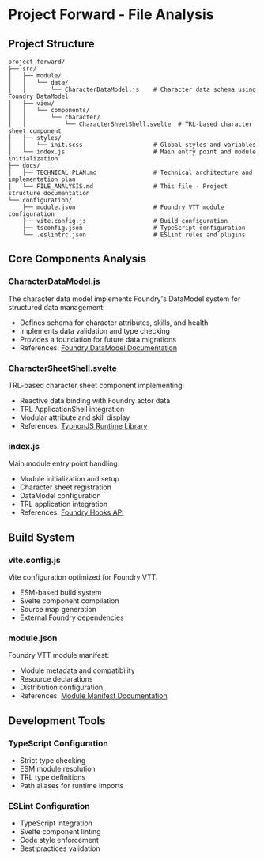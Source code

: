 # Project Forward - File Analysis

## Project Structure
```
project-forward/
├── src/
│   ├── module/
│   │   └── data/
│   │       └── CharacterDataModel.js    # Character data schema using Foundry DataModel
│   ├── view/
│   │   └── components/
│   │       └── character/
│   │           └── CharacterSheetShell.svelte  # TRL-based character sheet component
│   ├── styles/
│   │   └── init.scss                    # Global styles and variables
│   └── index.js                         # Main entry point and module initialization
├── docs/
│   ├── TECHNICAL_PLAN.md                # Technical architecture and implementation plan
│   └── FILE_ANALYSIS.md                 # This file - Project structure documentation
└── configuration/
    ├── module.json                      # Foundry VTT module configuration
    ├── vite.config.js                   # Build configuration
    ├── tsconfig.json                    # TypeScript configuration
    └── .eslintrc.json                   # ESLint rules and plugins
```

## Core Components Analysis

### CharacterDataModel.js
The character data model implements Foundry's DataModel system for structured data management:
- Defines schema for character attributes, skills, and health
- Implements data validation and type checking
- Provides a foundation for future data migrations
- References: [Foundry DataModel Documentation](https://foundryvtt.wiki/en/development/api/data-schema)

### CharacterSheetShell.svelte
TRL-based character sheet component implementing:
- Reactive data binding with Foundry actor data
- TRL ApplicationShell integration
- Modular attribute and skill display
- References: [TyphonJS Runtime Library](https://github.com/typhonjs-fvtt-lib/runtime)

### index.js
Main module entry point handling:
- Module initialization and setup
- Character sheet registration
- DataModel configuration
- TRL application integration
- References: [Foundry Hooks API](https://foundryvtt.wiki/en/development/api/hooks)

## Build System

### vite.config.js
Vite configuration optimized for Foundry VTT:
- ESM-based build system
- Svelte component compilation
- Source map generation
- External Foundry dependencies

### module.json
Foundry VTT module manifest:
- Module metadata and compatibility
- Resource declarations
- Distribution configuration
- References: [Module Manifest Documentation](https://foundryvtt.wiki/en/development/manifest-plus)

## Development Tools

### TypeScript Configuration
- Strict type checking
- ESM module resolution
- TRL type definitions
- Path aliases for runtime imports

### ESLint Configuration
- TypeScript integration
- Svelte component linting
- Code style enforcement
- Best practices validation
